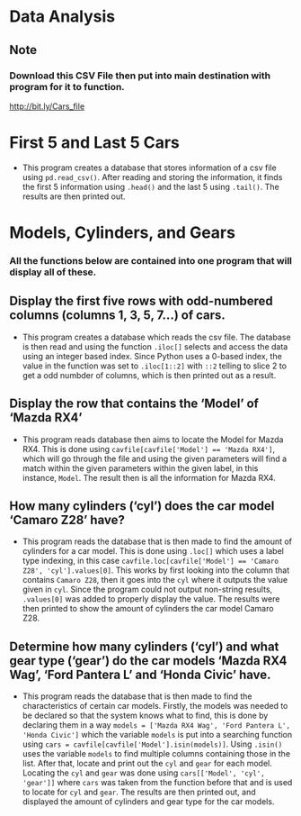 # Data Analysis

## Note
### Download this CSV File then put into main destination with program for it to function.
http://bit.ly/Cars_file

# First 5 and Last 5 Cars
- This program creates a database that stores information of a csv file using `pd.read_csv()`. After reading and storing the information, it finds the first 5 information using `.head()` and the last 5 using `.tail()`. The results are then printed out.

# Models, Cylinders, and Gears
### All the functions below are contained into one program that will display all of these.

## Display the first five rows with odd-numbered columns (columns 1, 3, 5, 7...) of cars.
- This program creates a database which reads the csv file. The database is then read and using the function `.iloc[]` selects and access the data using an integer based index. Since Python uses a 0-based index, the value in the function was set to `.iloc[1::2]` with `::2` telling to slice 2 to get a odd numbder of columns, which is then printed out as a result.
  
## Display the row that contains the ‘Model’ of ‘Mazda RX4’
- This program reads database then aims to locate the Model for Mazda RX4. This is done using `cavfile[cavfile['Model'] == 'Mazda RX4']`, which will go through the file and using the given parameters will find a match within the given parameters within the given label, in this instance, `Model`. The result then is all the information for Mazda RX4.

## How many cylinders (‘cyl’) does the car model ‘Camaro Z28’ have?
- This program reads the database that is then made to find the amount of cylinders for a car model. This is done using `.loc[]` which uses a label type indexing, in this case `cavfile.loc[cavfile['Model'] == 'Camaro Z28', 'cyl'].values[0]`. This works by first looking into the column that contains `Camaro Z28`, then it goes into the `cyl` where it outputs the value given in `cyl`. Since the program could not output non-string results, `.values[0]` was added to properly display the value. The results were then printed to show the amount of cylinders the car model Camaro Z28.

## Determine how many cylinders (‘cyl’) and what gear type (‘gear’) do the car models ‘Mazda RX4 Wag’, ‘Ford Pantera L’ and ‘Honda Civic’ have.
- This program reads the database that is then made to find the characteristics of certain car models. Firstly, the models was needed to be declared so that the system knows what to find, this is done by declaring them in a way `models = ['Mazda RX4 Wag', 'Ford Pantera L', 'Honda Civic']` which the variable `models` is put into a searching function using `cars = cavfile[cavfile['Model'].isin(models)]`. Using `.isin()` uses the variable `models` to find multiple columns containing those in the list. After that, locate and print out the `cyl` and `gear` for each model. Locating the `cyl` and `gear` was done using `cars[['Model', 'cyl', 'gear']]` where `cars` was taken from the function before that and is used to locate for `cyl` and `gear`. The results are then printed out, and displayed the amount of cylinders and gear type for the car models.
